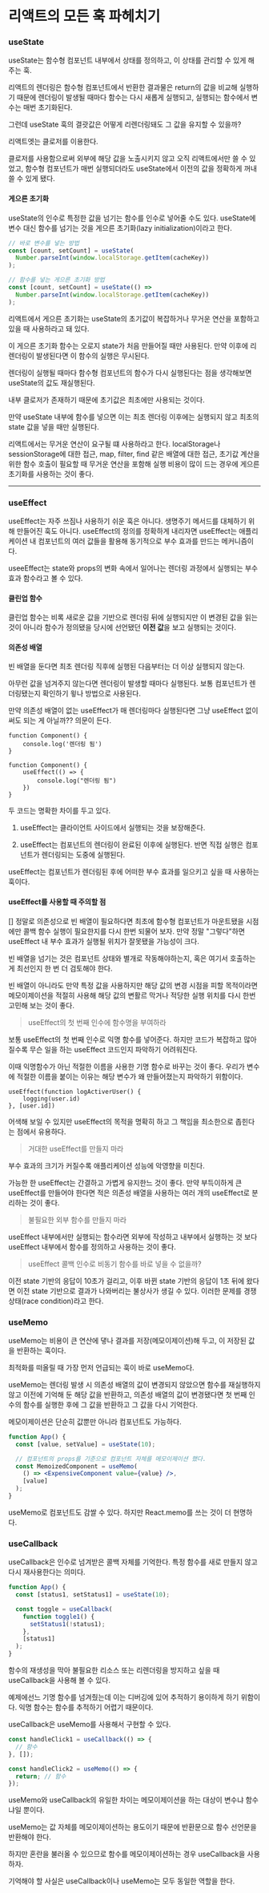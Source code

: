 # 리액트의 모든 훅 파헤치기

### useState

useState는 함수형 컴포넌트 내부에서 상태를 정의하고, 이 상태를 관리할 수 있게 해주는 훅.

리액트의 렌더링은 함수형 컴포넌트에서 반환한 결과물은 return의 값을 비교해 실행하기 때문에 렌더링이 발생될 때마다 함수는 다시 새롭게 실행되고, 실행되는 함수에서 변수는 매번 초기화된다.

그런데 useState 훅의 결괏값은 어떻게 리렌더링돼도 그 값을 유지할 수 있을까?

리액트엣는 클로저를 이용한다.

클로저를 사용함으로써 외부에 해당 값을 노출시키지 않고 오직 리액트에서만 쓸 수 있었고, 함수형 컴포넌트가 매번 실행되더라도 useState에서 이전의 값을 정확하게 꺼내 쓸 수 있게 됐다.

#### 게으른 초기화

useState의 인수로 특정한 값을 넘기는 함수를 인수로 넣어줄 수도 있다. useState에 변수 대신 함수를 넘기는 것을 게으른 초기화(lazy initialization)이라고 한다.

```jsx
// 바로 변수를 넣는 방법
const [count, setCount] = useState(
  Number.parseInt(window.localStorage.getItem(cacheKey))
);

// 함수를 넣는 게으른 초기화 방법
const [count, setCount] = useState(() =>
  Number.parseInt(window.localStorage.getItem(cacheKey))
);
```

리액트에서 게으른 초기화는 useState의 초기값이 복잡하거나 무거운 연산을 포함하고 있을 때 사용하라고 돼 있다.

이 게으른 초기화 함수는 오로지 state가 처음 만들어질 때만 사용된다. 만약 이후에 리렌더링이 발생된다면 이 함수의 실행은 무시된다.

렌더링이 실행될 때마다 함수형 컴포넌트의 함수가 다시 실행된다는 점을 생각해보면 useState의 값도 재실행된다.

내부 클로저가 존재하기 때문에 초기값은 최초에만 사용되는 것이다.

만약 useState 내부에 함수를 넣으면 이는 최초 렌더링 이후에는 실행되지 않고 최초의 state 값을 넣을 때만 실행된다.

리액트에서는 무거운 연산이 요구될 떄 사용하라고 한다. localStorage나 sessionStorage에 대한 접근, map, filter, find 같은 배열에 대한 접근, 초기값 계산을 위한 함수 호출이 필요할 때 무거운 연산을 포함해 실행 비용이 많이 드는 경우에 게으른 초기화를 사용하는 것이 좋다.

<hr>

### useEffect

useEffect는 자주 쓰짐나 사용하기 쉬운 훅은 아니다. 생명주기 메서드를 대체하기 위해 만들어진 훅도 아니다. useEffect의 정의를 정확하게 내리자면 useEffect는 애플리케이션 내 컴포넌트의 여러 값들을 활용해 동기적으로 부수 효과를 만드는 메커니즘이다.

useeEffect는 state와 props의 변화 속에서 일어나는 렌더링 과정에서 실행되는 부수 효과 함수라고 볼 수 있다.

#### 클린업 함수

클린업 함수는 비록 새로운 값을 기반으로 렌더링 뒤에 실행되지만 이 변경된 값을 읽는 것이 아니라 함수가 정의됐을 당시에 선언됐던 **이전 값**을 보고 실행되는 것이다.

#### 의존성 배열

빈 배열을 둔다면 최초 렌더링 직후에 실행된 다음부터는 더 이상 실행되지 않는다.

아무런 값을 넘겨주지 않는다면 렌더링이 발생할 때마다 실행된다. 보통 컴포넌트가 렌더링됐는지 확인하기 윟나 방법으로 사용된다.

만약 의존성 배열이 없는 useEffect가 매 렌더링마다 실행된다면 그냥 useEffect 없이 써도 되는 게 아닐까?? 의문이 든다.

```JSX
function Component() {
    console.log('렌더링 됨')
}

function Component() {
    useEffect(() => {
        console.log("렌더링 됨")
    })
}
```

두 코드는 명확한 차이를 두고 있다.

1. useEffect는 클라이언트 사이드에서 실행되는 것을 보장해준다.

2. useEffect는 컴포넌트의 렌더링이 완료된 이후에 실행된다. 반면 직접 실행은 컴포넌트가 렌더링되는 도중에 실행된다.

useEffect는 컴포넌트가 렌더링된 후에 어떠한 부수 효과를 일으키고 싶을 때 사용하는 훅이다.

#### useEffect를 사용할 때 주의할 점

[] 정말로 의존성으로 빈 배열이 필요하다면 최초에 함수형 컴포넌트가 마운트됐을 시점에만 콜백 함수 실행이 필요한지를 다시 한번 되물어 보자. 만약 정말 "그렇다"하면 useEffect 내 부수 효과가 실행될 위치가 잘못됐을 가능성이 크다.

빈 배열을 넘기는 것은 컴포넌트 상태와 별개로 작동해야하는지, 혹은 여기서 호출하는게 최선인지 한 번 더 검토해야 한다.

빈 배열이 아니라도 만약 특정 값을 사용하지만 해당 값의 변경 시점을 피할 목적이라면 메모이제이션을 적절히 사용해 해당 값의 변활르 막거나 적당한 실행 위치를 다시 한번 고민해 보는 것이 좋다.

> useEffect의 첫 번째 인수에 함수명을 부여하라

보통 useEffect의 첫 번째 인수로 익명 함수를 넣어준다. 하지만 코드가 복잡하고 많아질수록 무슨 일을 하는 useEffect 코드인지 파악하기 어려워진다.

이때 익명함수가 아닌 적절한 이름을 사용한 기명 함수로 바꾸는 것이 좋다. 우리가 변수에 적절한 이름을 붙이는 이유는 해당 변수가 왜 만들어졌는지 파악하기 위함이다.

```JSX
useEffect(function logActiverUser() {
    logging(user.id)
}, [user.id])
```

어색해 보일 수 있지만 useEffect의 목적을 명확히 하고 그 책임을 최소한으로 좁힌다는 점에서 유용하다.

> 거대한 useEffect를 만들지 마라

부수 효과의 크기가 커질수록 애플리케이션 성능에 악영향을 미친다.

가능한 한 useEffect는 간결하고 가볍게 유지한느 것이 좋다. 만약 부득이하게 큰 useEffect를 만들어야 한다면 적은 의존성 배열을 사용하는 여러 개의 useEffect로 분리하는 것이 좋다.

> 불필요한 외부 함수를 만들지 마라

useEffect 내부에서만 실행되는 함수라면 외부에 작성하고 내부에서 실행하는 것 보다 useEffect 내부에서 함수를 정의하고 사용하는 것이 좋다.

> useEffect 콜백 인수로 비동기 함수를 바로 넣을 수 없을까?

이전 state 기반의 응답이 10초가 걸리고, 이후 바뀐 state 기반의 응답이 1초 뒤에 왔다면 이전 state 기반으로 결과가 나와버리는 불상사가 생길 수 있다. 이러한 문제를 경쟁 상태(race condition)라고 한다.

### useMemo

useMemo는 비용이 큰 연산에 댛나 결과를 저장(메모이제이션)해 두고, 이 저장된 값을 반환하는 훅이다.

최적화를 떠올릴 때 가장 먼저 언급되는 훅이 바로 useMemo다.

useMemo는 렌더링 발생 시 의존성 배열의 값이 변경되지 않았으면 함수를 재실행하지 않고 이전에 기억해 둔 해당 값을 반환하고, 의존성 배열의 값이 변경됐다면 첫 번째 인수의 함수를 실행한 후에 그 값을 반환하고 그 값을 다시 기억한다.

메모이제이션은 단순히 값뿐만 아니라 컴포넌트도 가능하다.

```jsx
function App() {
  const [value, setValue] = useState(10);

  // 컴포넌트의 props를 기준으로 컴포넌트 자체를 메모이제이션 했다.
  const MemoizedComponent = useMemo(
    () => <ExpensiveComponent value={value} />,
    [value]
  );
}
```

useMemo로 컴포넌트도 감쌀 수 있다. 하지만 React.memo를 쓰는 것이 더 현명하다.

### useCallback

useCallback은 인수로 넘겨받은 콜백 자체를 기억한다. 특정 함수를 새로 만들지 않고 다시 재사용한다는 의미다.

```jsx
function App() {
  const [status1, setStatus1] = useState(10);

  const toggle = useCallback(
    function toggle1() {
      setStatus1(!status1);
    },
    [status1]
  );
}
```

함수의 재생성을 막아 불필요한 리소스 또는 리렌더링을 방지하고 싶을 때 useCallback을 사용해 볼 수 있다.

예제에선느 기명 함수를 넘겨줬는데 이는 디버깅에 있어 추적하기 용이하게 하기 위함이다. 익명 함수는 함수를 추적하기 어렵기 때문이다.

useCallback은 useMemo를 사용해서 구현할 수 있다.

```jsx
const handleClick1 = useCallback(() => {
  // 함수
}, []);

const handleClick2 = useMemo(() => {
  return; // 함수
});
```

useMemo와 useCallback의 유일한 차이는 메모이제이션을 하는 대상이 변수냐 함수냐일 뿐이다.

useMemo는 값 자체를 메모이제이션하는 용도이기 때문에 반환문으로 함수 선언문을 반환해야 한다.

하지만 혼란을 불러올 수 있으므로 함수를 메모이제이션하는 경우 useCallback을 사용하자.

기억해야 할 사실은 useCallback이나 useMemo는 모두 동일한 역할을 한다.
